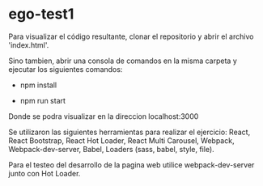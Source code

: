 # ego-test1

Para visualizar el código resultante, clonar el repositorio y abrir el archivo 'index.html'.

Sino tambien, abrir una consola de comandos en la misma carpeta y ejecutar los siguientes comandos:

- npm install
  
- npm run start
  
Donde se podra visualizar en la direccion localhost:3000

Se utilizaron las siguientes herramientas para realizar el ejercicio: React, React Bootstrap, React Hot Loader, React Multi Carousel,
Webpack, Webpack-dev-server, Babel, Loaders (sass, babel, style, file).

Para el testeo del desarrollo de la pagina web utilice webpack-dev-server junto con Hot Loader.
